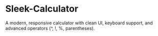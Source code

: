 # Sleek-Calculator
A modern, responsive calculator with clean UI, keyboard support, and advanced operators (^, !, %, parentheses).

